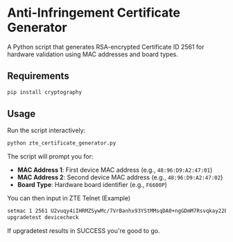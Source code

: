 # Anti-Infringement Certificate Generator

A Python script that generates RSA-encrypted Certificate ID 2561 for hardware validation using MAC addresses and board types.

## Requirements

```bash
pip install cryptography
```

## Usage
Run the script interactively:

```bash
python zte_certificate_generator.py
```

The script will prompt you for:
- **MAC Address 1**: First device MAC address (e.g., `48:96:D9:A2:47:01`)
- **MAC Address 2**: Second device MAC address (e.g., `48:96:D9:A2:47:02`) 
- **Board Type**: Hardware board identifier (e.g., `F6600P`)

You can then input in ZTE Telnet (Example)
```bash
setmac 1 2561 U2vuqy4iIHRMZSywMc/7VrBanhx93YStMMsqDA0+ngGDmM7Rsvqkay22EWFT7qXsplEtE5MyZm6ZxXX55ss/rL86LPWUd/tTiM584+Sy5N0vyl1T8hkohT7qNPln3+PklAzpF0PSqeZcE40t45fQwSlJojnNmNewndhBJyWgzp8=
upgradetest devicecheck
```
If upgradetest results in SUCCESS you're good to go.
